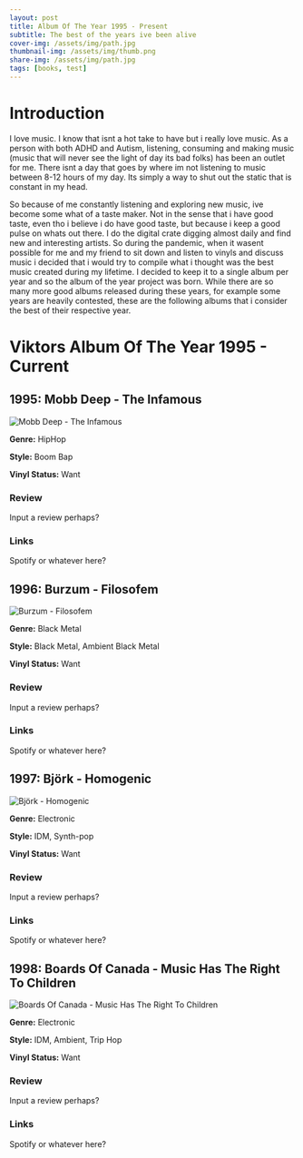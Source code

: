```yaml
---
layout: post
title: Album Of The Year 1995 - Present
subtitle: The best of the years ive been alive
cover-img: /assets/img/path.jpg
thumbnail-img: /assets/img/thumb.png
share-img: /assets/img/path.jpg
tags: [books, test]
---
```


# Introduction

I love music. I know that isnt a hot take to have but i really love music. As a person with both ADHD and Autism,
listening, consuming and making music (music that will never see the light of day its bad folks) has been an outlet for
me. There isnt a day that goes by where im not listening to music between 8-12 hours of my day. Its simply a way to shut
out the static that is constant in my head.

So because of me constantly listening and exploring new music, ive become some what of a taste maker. Not in the sense
that i have good taste, even tho i believe i do have good taste, but because i keep a good pulse on whats out there. I
do the digital crate digging almost daily and find new and interesting artists. So during the pandemic, when it wasent
possible for me and my friend to sit down and listen to vinyls and discuss music i decided that i would try to compile
what i thought was the best music created during my lifetime. I decided to keep it to a single album per year and so the
album of the year project was born. While there are so many more good albums released during these years, for example
some years are heavily contested, these are the following albums that i consider the best of their respective year.

# Viktors Album Of The Year 1995 - Current

## 1995: Mobb Deep - The Infamous

![Mobb Deep - The Infamous](/assets/img/albums/1995.jpg)

**Genre:** HipHop

**Style:** Boom Bap

**Vinyl Status:** Want

### Review

Input a review perhaps?

### Links

Spotify or whatever here?

## 1996: Burzum - Filosofem

![Burzum - Filosofem](/assets/img/albums/1996.jpg)

**Genre:** Black Metal

**Style:** Black Metal, Ambient Black Metal

**Vinyl Status:** Want

### Review

Input a review perhaps?

### Links

Spotify or whatever here?

## 1997: Björk - Homogenic

![Björk - Homogenic](/assets/img/albums/1997.jpg)

**Genre:** Electronic

**Style:** IDM, Synth-pop

**Vinyl Status:** Want

### Review

Input a review perhaps?

### Links

Spotify or whatever here?

## 1998: Boards Of Canada - Music Has The Right To Children

![Boards Of Canada - Music Has The Right To Children](/assets/img/albums/1998.jpg)

**Genre:** Electronic

**Style:** IDM, Ambient, Trip Hop

**Vinyl Status:** Want

### Review

Input a review perhaps?

### Links

Spotify or whatever here?



